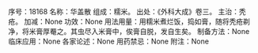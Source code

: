 序号：18168
名称：华盖散
组成：糯米。
出处：《外科大成》卷三。
主治：秃疮。
加减：None
功效：None
用法用量：用糯米煮烂饭，捣如膏，随将秃疮剃净，将米膏厚罨之。其虫尽入米膏中，俟膏自脱，发自生矣。
制备方法：None
临床应用：None
各家论述：None
用药禁忌：None
附注：None
